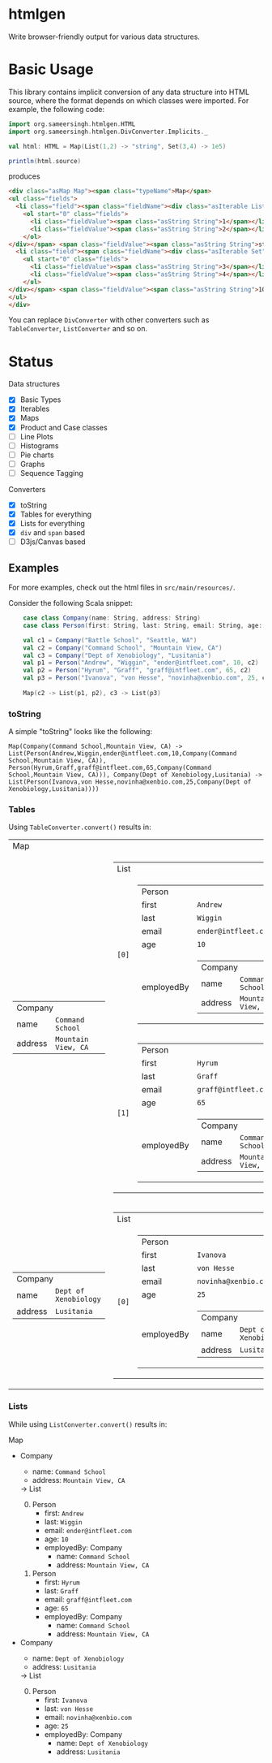 htmlgen
=======

Write browser-friendly output for various data structures.

# Basic Usage

This library contains implicit conversion of any data structure into HTML source, where the format depends on which classes were imported. For example, the following code:

```scala
import org.sameersingh.htmlgen.HTML
import org.sameersingh.htmlgen.DivConverter.Implicits._

val html: HTML = Map(List(1,2) -> "string", Set(3,4) -> 1e5)

println(html.source)
```
produces
```html
<div class="asMap Map"><span class="typeName">Map</span>
<ul class="fields">
  <li class="field"><span class="fieldName"><div class="asIterable List"><span class="typeName">List</span>
    <ol start="0" class="fields">
      <li class="fieldValue"><span class="asString String">1</span></li>
      <li class="fieldValue"><span class="asString String">2</span></li>
    </ol>
</div></span> <span class="fieldValue"><span class="asString String">string</span></span></li>
  <li class="field"><span class="fieldName"><div class="asIterable Set"><span class="typeName">Set</span>
    <ul start="0" class="fields">
      <li class="fieldValue"><span class="asString String">3</span></li>
      <li class="fieldValue"><span class="asString String">4</span></li>
    </ul>
</div></span> <span class="fieldValue"><span class="asString String">100000.0</span></span></li>
</ul>
</div>
```
You can replace `DivConverter` with other converters such as `TableConverter`, `ListConverter` and so on.

# Status

Data structures
- [x] Basic Types
- [x] Iterables
- [x] Maps
- [x] Product and Case classes
- [ ] Line Plots
- [ ] Histograms
- [ ] Pie charts
- [ ] Graphs
- [ ] Sequence Tagging

Converters
  * [x] toString
  * [x] Tables for everything
  * [x] Lists for everything
  * [x] `div` and `span` based
  * [ ] D3js/Canvas based

## Examples

For more examples, check out the html files in `src/main/resources/`.

Consider the following Scala snippet:

```scala
    case class Company(name: String, address: String)
    case class Person(first: String, last: String, email: String, age: Int, employedBy: Company)

    val c1 = Company("Battle School", "Seattle, WA")
    val c2 = Company("Command School", "Mountain View, CA")
    val c3 = Company("Dept of Xenobiology", "Lusitania")
    val p1 = Person("Andrew", "Wiggin", "ender@intfleet.com", 10, c2)
    val p2 = Person("Hyrum", "Graff", "graff@intfleet.com", 65, c2)
    val p3 = Person("Ivanova", "von Hesse", "novinha@xenbio.com", 25, c3)
    
    Map(c2 -> List(p1, p2), c3 -> List(p3)
```

### toString

A simple "toString" looks like the following:

```
Map(Company(Command School,Mountain View, CA) -> List(Person(Andrew,Wiggin,ender@intfleet.com,10,Company(Command School,Mountain View, CA)), Person(Hyrum,Graff,graff@intfleet.com,65,Company(Command School,Mountain View, CA))), Company(Dept of Xenobiology,Lusitania) -> List(Person(Ivanova,von Hesse,novinha@xenbio.com,25,Company(Dept of Xenobiology,Lusitania))))
```

### Tables

Using `TableConverter.convert()` results in:

<table>
<tbody><tr><td colspan="2" class="property">Map</td></tr>
  <tr><td class="property">    <table>
<tbody><tr><td colspan="2" class="property">Company</td></tr>
      <tr><td class="property">name</td><td>        <code>Command School</code>
      </td></tr>
      <tr><td class="property">address</td><td>        <code>Mountain View, CA</code>
      </td></tr>
    </tbody></table>
</td><td>    <table>
<tbody><tr><td colspan="2" class="property">List</td></tr>
      <tr><td class="property">        <code>[0]</code>
</td><td>        <table>
<tbody><tr><td colspan="2" class="property">Person</td></tr>
          <tr><td class="property">first</td><td>            <code>Andrew</code>
          </td></tr>
          <tr><td class="property">last</td><td>            <code>Wiggin</code>
          </td></tr>
          <tr><td class="property">email</td><td>            <code>ender@intfleet.com</code>
          </td></tr>
          <tr><td class="property">age</td><td>            <code>10</code>
          </td></tr>
          <tr><td class="property">employedBy</td><td>            <table>
<tbody><tr><td colspan="2" class="property">Company</td></tr>
              <tr><td class="property">name</td><td>                <code>Command School</code>
              </td></tr>
              <tr><td class="property">address</td><td>                <code>Mountain View, CA</code>
              </td></tr>
            </tbody></table>
          </td></tr>
        </tbody></table>
</td></tr>
      <tr><td class="property">        <code>[1]</code>
</td><td>        <table>
<tbody><tr><td colspan="2" class="property">Person</td></tr>
          <tr><td class="property">first</td><td>            <code>Hyrum</code>
          </td></tr>
          <tr><td class="property">last</td><td>            <code>Graff</code>
          </td></tr>
          <tr><td class="property">email</td><td>            <code>graff@intfleet.com</code>
          </td></tr>
          <tr><td class="property">age</td><td>            <code>65</code>
          </td></tr>
          <tr><td class="property">employedBy</td><td>            <table>
<tbody><tr><td colspan="2" class="property">Company</td></tr>
              <tr><td class="property">name</td><td>                <code>Command School</code>
              </td></tr>
              <tr><td class="property">address</td><td>                <code>Mountain View, CA</code>
              </td></tr>
            </tbody></table>
          </td></tr>
        </tbody></table>
</td></tr>
    </tbody></table>
</td></tr>
  <tr><td class="property">    <table>
<tbody><tr><td colspan="2" class="property">Company</td></tr>
      <tr><td class="property">name</td><td>        <code>Dept of Xenobiology</code>
      </td></tr>
      <tr><td class="property">address</td><td>        <code>Lusitania</code>
      </td></tr>
    </tbody></table>
</td><td>    <table>
<tbody><tr><td colspan="2" class="property">List</td></tr>
      <tr><td class="property">        <code>[0]</code>
</td><td>        <table>
<tbody><tr><td colspan="2" class="property">Person</td></tr>
          <tr><td class="property">first</td><td>            <code>Ivanova</code>
          </td></tr>
          <tr><td class="property">last</td><td>            <code>von Hesse</code>
          </td></tr>
          <tr><td class="property">email</td><td>            <code>novinha@xenbio.com</code>
          </td></tr>
          <tr><td class="property">age</td><td>            <code>25</code>
          </td></tr>
          <tr><td class="property">employedBy</td><td>            <table>
<tbody><tr><td colspan="2" class="property">Company</td></tr>
              <tr><td class="property">name</td><td>                <code>Dept of Xenobiology</code>
              </td></tr>
              <tr><td class="property">address</td><td>                <code>Lusitania</code>
              </td></tr>
            </tbody></table>
          </td></tr>
        </tbody></table>
</td></tr>
    </tbody></table>
</td></tr>
</tbody></table>

### Lists

While using `ListConverter.convert()` results in:

<div><span class="property">Map</span><ul>
  <li><span class="property"><span class="property">Company</span>    <ul>
      <li><span class="property">name</span>:         <code>Command School</code>
</li>
      <li><span class="property">address</span>:         <code>Mountain View, CA</code>
</li>
    </ul>
</span> → <span><span class="property">List</span>    <ol start="0">
      <li><span class="property">Person</span>        <ul>
          <li><span class="property">first</span>:             <code>Andrew</code>
</li>
          <li><span class="property">last</span>:             <code>Wiggin</code>
</li>
          <li><span class="property">email</span>:             <code>ender@intfleet.com</code>
</li>
          <li><span class="property">age</span>:             <code>10</code>
</li>
          <li><span class="property">employedBy</span>: <span class="property">Company</span>            <ul>
              <li><span class="property">name</span>:                 <code>Command School</code>
</li>
              <li><span class="property">address</span>:                 <code>Mountain View, CA</code>
</li>
            </ul>
</li>
        </ul>
</li>      <li><span class="property">Person</span>        <ul>
          <li><span class="property">first</span>:             <code>Hyrum</code>
</li>
          <li><span class="property">last</span>:             <code>Graff</code>
</li>
          <li><span class="property">email</span>:             <code>graff@intfleet.com</code>
</li>
          <li><span class="property">age</span>:             <code>65</code>
</li>
          <li><span class="property">employedBy</span>: <span class="property">Company</span>            <ul>
              <li><span class="property">name</span>:                 <code>Command School</code>
</li>
              <li><span class="property">address</span>:                 <code>Mountain View, CA</code>
</li>
            </ul>
</li>
        </ul>
</li>    </ol>
</span></li>
  <li><span class="property"><span class="property">Company</span>    <ul>
      <li><span class="property">name</span>:         <code>Dept of Xenobiology</code>
</li>
      <li><span class="property">address</span>:         <code>Lusitania</code>
</li>
    </ul>
</span> → <span><span class="property">List</span>    <ol start="0">
      <li><span class="property">Person</span>        <ul>
          <li><span class="property">first</span>:             <code>Ivanova</code>
</li>
          <li><span class="property">last</span>:             <code>von Hesse</code>
</li>
          <li><span class="property">email</span>:             <code>novinha@xenbio.com</code>
</li>
          <li><span class="property">age</span>:             <code>25</code>
</li>
          <li><span class="property">employedBy</span>: <span class="property">Company</span>            <ul>
              <li><span class="property">name</span>:                 <code>Dept of Xenobiology</code>
</li>
              <li><span class="property">address</span>:                 <code>Lusitania</code>
</li>
            </ul>
</li>
        </ul>
</li>    </ol>
</span></li>
</ul>
</div>
